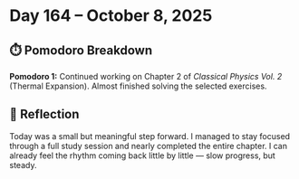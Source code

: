 # Day 164 – October 8, 2025

## ⏱️ Pomodoro Breakdown

**Pomodoro 1:** Continued working on Chapter 2 of *Classical Physics Vol. 2* (Thermal Expansion). Almost finished solving the selected exercises.

## 💬 Reflection

Today was a small but meaningful step forward. I managed to stay focused through a full study session and nearly completed the entire chapter. I can already feel the rhythm coming back little by little — slow progress, but steady.
